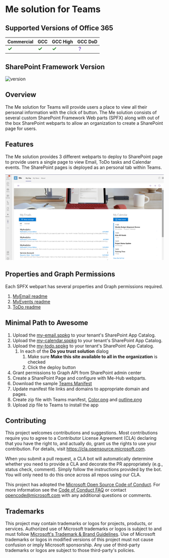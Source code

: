 # Me solution for Teams

## Supported Versions of Office 365
Commercial|GCC|GCC High|GCC DoD
-|-|-|-
![Supported](assets/supported.png)|![Supported](assets/supported.png)|![Unknown](assets/supported.png)|![Unknown](assets/unknown-supported.png)


## SharePoint Framework Version
![version](https://img.shields.io/badge/version-1.11-green.svg)

## Overview

The Me solution for Teams will provide users a place to view all their 
personal information with the click of button. The Me solution consists of several custom SharePoint Framework Web parts (SPFX) along with out of the box SharePoint webparts to allow an organization to 
create a SharePoint page for users. 

## Features

The Me solution provides 3 different webparts to deploy to SharePoint page to provide users a single page to view Email, ToDo tasks and Calendar events. The SharePoint pages is deployed as an personal tab within Teams. 

![MeHub](assets/MeHub.png)

## Properties and Graph Permissions

Each SPFX webpart has several properties and Graph permissions required. 

1. [MyEmail readme](./src/Email/MyEmail/README.md) 
2. [MyEvents readme](./src/Events/myCalendar/README.md)
3. [ToDo readme](./src/ToDo/myTodo/README.md)  


## Minimal Path to Awesome
1. Upload the [my-email.sppkg](./solution/my-email.sppkg) to your tenant's SharePoint App Catalog.
2. Upload the [my-calendar.sppkg](./solution/my-calendar.sppkg) to your tenant's SharePoint App Catalog.
3. Upload the [my-todo.sppkg](./solution/my-todo.sppkg) to your tenant's SharePoint App Catalog.
    1. In each of the **Do you trust solution** dialog
        1. Make sure **Make this site available to all in the organization** is checked
        1. Click the deploy button
4. Grant permissions to Graph API from SharePoint admin center 
5. Create a SharePoint Page and configure with Me-Hub webparts.
6. Download the sample [Teams Manifest](./solution/Me-Hub%20Team%20Manifest/manifest.json)
7. Update manifest file links and domains to appropriate domain and pages. 
8. Create zip file with Teams manifest, [Color.png](./solution/Me-Hub%20Team%20Manifest/color.png) and [outline.png](./solution/Me-Hub%20Team%20Manifest/outline.png)
8. Upload zip file to Teams to install the app



## Contributing

This project welcomes contributions and suggestions.  Most contributions require you to agree to a
Contributor License Agreement (CLA) declaring that you have the right to, and actually do, grant us
the rights to use your contribution. For details, visit https://cla.opensource.microsoft.com.

When you submit a pull request, a CLA bot will automatically determine whether you need to provide
a CLA and decorate the PR appropriately (e.g., status check, comment). Simply follow the instructions
provided by the bot. You will only need to do this once across all repos using our CLA.

This project has adopted the [Microsoft Open Source Code of Conduct](https://opensource.microsoft.com/codeofconduct/).
For more information see the [Code of Conduct FAQ](https://opensource.microsoft.com/codeofconduct/faq/) or
contact [opencode@microsoft.com](mailto:opencode@microsoft.com) with any additional questions or comments.

## Trademarks

This project may contain trademarks or logos for projects, products, or services. Authorized use of Microsoft 
trademarks or logos is subject to and must follow 
[Microsoft's Trademark & Brand Guidelines](https://www.microsoft.com/en-us/legal/intellectualproperty/trademarks/usage/general).
Use of Microsoft trademarks or logos in modified versions of this project must not cause confusion or imply Microsoft sponsorship.
Any use of third-party trademarks or logos are subject to those third-party's policies.
